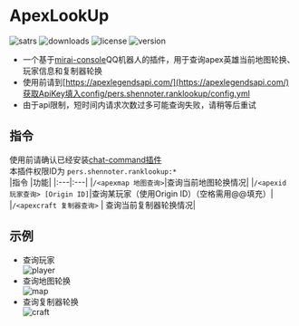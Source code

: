 # ApexLookUp
![satrs](https://img.shields.io/github/stars/Shennoter/ApexRankLookUp.svg?style=for-the-badge&logo=github&color=yellow)
![downloads](https://shields.io/github/downloads/Shennoter/ApexRankLookUp/total.svg?style=for-the-badge&logo=github)
![license](https://shields.io/github/license/Shennoter/ApexRankLookUp.svg?style=for-the-badge&logo=github)
![version](https://shields.io/github/v/release/Shennoter/ApexRankLookUp?display_name=tag&style=for-the-badge&logo=github&color=ff69b4)
- 一个基于[mirai-console](https://github.com/mamoe/mirai)QQ机器人的插件，用于查询apex英雄当前地图轮换、玩家信息和复制器轮换
- 使用前请到[https://apexlegendsapi.com/](https://apexlegendsapi.com/)获取ApiKey填入config/pers.shennoter.ranklookup/config.yml
- 由于api限制，短时间内请求次数过多可能查询失败，请稍等后重试
## 指令
使用前请确认已经安装[chat-command插件](https://github.com/project-mirai/chat-command)  
本插件权限ID为 `pers.shennoter.ranklookup:*`     
|指令 |功能|
|:---|:---|
|`/<apexmap 地图查询>`|查询当前地图轮换情况|
|`/<apexid 玩家查询> [Origin ID]`|查询某玩家（使用Origin ID）（空格需用@@填充）|  
|`/<apexcraft 复制器查询>` | 查询当前复制器轮换情况|
## 示例  
- 查询玩家  
  ![player](https://github.com/Shennoter/ApexRankLookUp/blob/main/player.png)
- 查询地图轮换  
  ![map](https://github.com/Shennoter/ApexRankLookUp/blob/main/map.png)
- 查询复制器轮换  
  ![craft](https://github.com/Shennoter/ApexRankLookUp/blob/main/craft.png)
